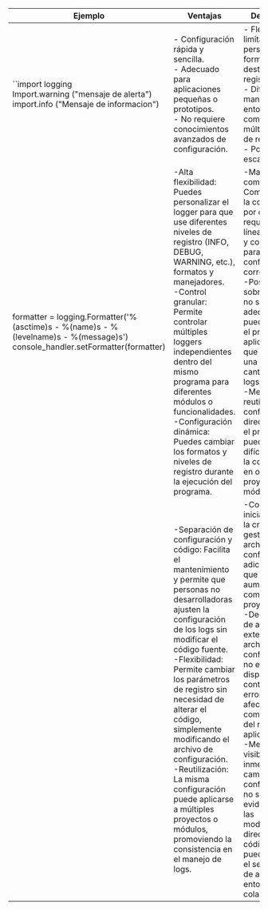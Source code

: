 | **Ejemplo**                                   | **Ventajas**                                                                                                             | **Desventajas**                                                                                                                        |
|-----------------------------------------------|--------------------------------------------------------------------------------------------------------------------------|-----------------------------------------------------------------------------------------------------------------------------------------|
| ``import logging <br> Import.warning ("mensaje de alerta") <br> import.info ("Mensaje de informacion")|- Configuración rápida y sencilla.<br>- Adecuado para aplicaciones pequeñas o prototipos.<br>- No requiere conocimientos avanzados de configuración. | - Flexibilidad limitada para personalizar el formato o los destinos del registro.<br>- Dificultad para manejar entornos complejos o múltiples niveles de registro.<br>- Poca escalabilidad. 
|formatter = logging.Formatter('%(asctime)s - %(name)s - %(levelname)s - %(message)s')<br>console_handler.setFormatter(formatter)|-Alta flexibilidad: Puedes personalizar el logger para que use diferentes niveles de registro (INFO, DEBUG, WARNING, etc.), formatos y manejadores.<br>-Control granular: Permite controlar múltiples loggers independientes dentro del mismo programa para diferentes módulos o funcionalidades.<br>-Configuración dinámica: Puedes cambiar los formatos y niveles de registro durante la ejecución del programa.|-Mayor complejidad: Comparado con la configuración por defecto, requiere más líneas de código y conocimiento para configurarlo correctamente.<br>-Posible sobrecarga: Si no se configura adecuadamente, puede ralentizar el programa en aplicaciones que generan una gran cantidad de logs.<br>-Menos reutilizable: Al configurarlo directamente en el programa, puede ser más difícil reutilizar la configuración en otros proyectos o módulos.
||-Separación de configuración y código: Facilita el mantenimiento y permite que personas no desarrolladoras ajusten la configuración de los logs sin modificar el código fuente.<br>-Flexibilidad: Permite cambiar los parámetros de registro sin necesidad de alterar el código, simplemente modificando el archivo de configuración.<br>-Reutilización: La misma configuración puede aplicarse a múltiples proyectos o módulos, promoviendo la consistencia en el manejo de logs.|-Complejidad inicial: Requiere la creación y gestión de archivos de configuración adicionales, lo que puede aumentar la complejidad del proyecto.<br>-Dependencia de archivos externos: Si el archivo de configuración no está disponible o contiene errores, puede afectar el comportamiento del registro en la aplicación.<br>-Menor visibilidad inmediata: Los cambios en la configuración no son tan evidentes como las modificaciones directas en el código, lo que puede dificultar el seguimiento de ajustes en entornos colaborativos.
